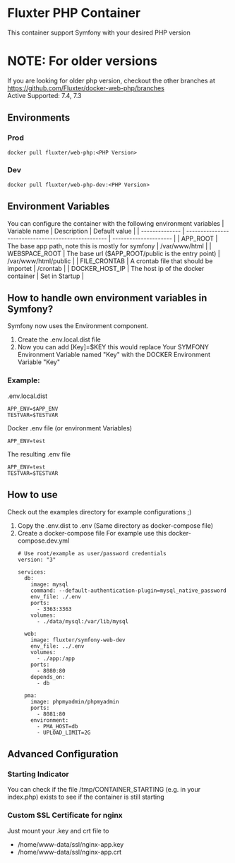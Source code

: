 # Fluxter PHP Container
This container support Symfony with your desired PHP version

# NOTE: For older versions
If you are looking for older php version, checkout the other branches at https://github.com/Fluxter/docker-web-php/branches  
Active Supported: 7.4, 7.3

## Environments
### Prod
`docker pull fluxter/web-php:<PHP Version>`
### Dev
`docker pull fluxter/web-php-dev:<PHP Version>`


## Environment Variables
You can configure the container with the following environment variables
| Variable name  | Description                                        | Default value         |
| -------------- | -------------------------------------------------- | --------------------- |
| APP_ROOT       | The base app path, note this is mostly for symfony | /var/www/html         |
| WEBSPACE_ROOT  | The base url ($APP_ROOT/public is the entry point) | /var/www/html/public  |
| FILE_CRONTAB   | A crontab file that should be importet             | /crontab              |
| DOCKER_HOST_IP | The host ip of the docker container                | Set in Startup        |

## How to handle own environment variables in Symfony?
Symfony now uses the Environment component.
1. Create the .env.local.dist file
2. Now you can add [Key]=$KEY this would replace Your SYMFONY Environment Variable named "Key" with the DOCKER Environment Variable "Key"

### Example:
.env.local.dist
```
APP_ENV=$APP_ENV
TESTVAR=$TESTVAR
```
Docker .env file (or environment Variables)
``` 
APP_ENV=test
```
The resulting .env file
```
APP_ENV=test
TESTVAR=$TESTVAR
``` 

## How to use
Check out the examples directory for example configurations ;)

1. Copy the .env.dist to .env (Same directory as docker-compose file)
1. Create a docker-compose file
    For example use this docker-compose.dev.yml
    ```
    # Use root/example as user/password credentials
    version: "3"

    services:
      db:
        image: mysql
        command: --default-authentication-plugin=mysql_native_password
        env_file: ./.env
        ports:
          - 3363:3363
        volumes:
          - ./data/mysql:/var/lib/mysql
          
      web:
        image: fluxter/symfony-web-dev
        env_file: ../.env
        volumes:
          - ./app:/app
        ports:
          - 8080:80
        depends_on:
          - db

      pma:
        image: phpmyadmin/phpmyadmin
        ports:
          - 8081:80
        environment:
          - PMA_HOST=db
          - UPLOAD_LIMIT=2G

    ```


## Advanced Configuration
### Starting Indicator
You can check if the file /tmp/CONTAINER_STARTING (e.g. in your index.php) exists to see if the container is still starting

### Custom SSL Certificate for nginx
Just mount your .key and crt file to  
- /home/www-data/ssl/nginx-app.key
- /home/www-data/ssl/nginx-app.crt